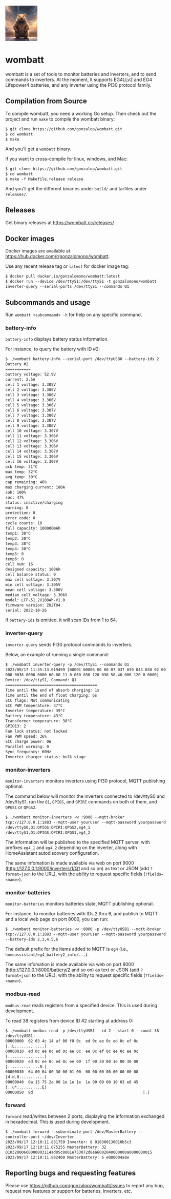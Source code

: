 ![wombatt logo](https://github.com/gonzalop/wombatt/blob/main/extras/wombatt-small.jpg?raw=true)
# wombatt

wombatt is a set of tools to monitor batteries and inverters, and to send commands to inverters.
At the moment, it supports EG4LLv2 and EG4 Lifepower4 batteries, and any inverter using the PI30 protocol family.

## Compilation from Source

To compile wombatt, you need a working Go setup. Then check out the project and run `make` to compile the wombatt binary:

~~~
$ git clone https://github.com/gonzalop/wombatt.git
$ cd wombatt
$ make
~~~

And you'll get a `wombatt` binary.

If you want to cross-compile for linux, windows, and Mac:

~~~
$ git clone https://github.com/gonzalop/wombatt.git
$ cd wombatt
$ make -f Makefile.release release
~~~

And you'll get the different binaries under `build/` and tarfiles under `releases/`.

## Releases
Get binary releases at https://wombatt.cc/releases/

## Docker images
Docker images are available at https://hub.docker.com/r/gonzalomono/wombatt.

Use any recent release tag or `latest` for docker image tag:

~~~
$ docker pull docker.io/gonzalomono/wombatt:latest
$ docker run --device /dev/ttyS1:/dev/ttyS1 -t gonzalomono/wombatt inverter-query --serial-ports /dev/ttyS1 --commands Q1
~~~

## Subcommands and usage
Run `wombatt <subcommand> -h` for help on any specific command.

### battery-info
`battery-info` displays battery status information.

For instance, to query the battery with ID #2:
~~~
$ ./wombatt battery-info --serial-port /dev/ttyUSB0 --battery-ids 2
Battery #2
===========
battery voltage: 52.9V
current: 2.5A
cell 1 voltage: 3.305V
cell 2 voltage: 3.306V
cell 3 voltage: 3.306V
cell 4 voltage: 3.306V
cell 5 voltage: 3.306V
cell 6 voltage: 3.307V
cell 7 voltage: 3.306V
cell 8 voltage: 3.307V
cell 9 voltage: 3.306V
cell 10 voltage: 3.307V
cell 11 voltage: 3.306V
cell 12 voltage: 3.306V
cell 13 voltage: 3.306V
cell 14 voltage: 3.307V
cell 15 voltage: 3.306V
cell 16 voltage: 3.307V
pcb temp: 31°C
max temp: 32°C
avg temp: 30°C
cap remaining: 46%
max charging current: 100A
soh: 100%
soc: 47%
status: inactive/charging
warning: 0
protection: 0
error code: 0
cycle counts: 10
full capacity: 100000mAh
temp1: 30°C
temp2: 30°C
temp3: 30°C
temp4: 30°C
temp5: 0
temp6: 0
cell num: 16
designed capacity: 100Ah
cell balance status: 0
max cell voltage: 3.307V
min cell voltage: 3.305V
mean cell voltage: 3.306V
median cell voltage: 3.306V
model: LFP-51.2V100Ah-V1.0
firmware version: Z02T04
serial: 2022-10-26
~~~

If `battery-ids` is omitted, it will scan IDs from 1 to 64.

### inverter-query
`inverter-query` sends PI30 protocol commands to inverters.

Below, an example of running a single command:
~~~
$ ./wombatt inverter-query -p /dev/ttyS1 --commands Q1
2023/09/17 11:35:13.619499 [00001 00006 00 00 07 037 039 043 038 02 00 000 0036 0000 0000 60.00 11 0 060 030 120 030 58.40 000 120 0 0000]
Device: /dev/ttyS1, Command: Q1
========================================
Time until the end of absorb charging: 1s
Time until the end of float charging: 6s
SCC flags: Not communicating
SCC PWM temperature: 37°C
Inverter temperature: 39°C
Battery temperature: 43°C
Transformer temperature: 38°C
GPIO13: 2
Fan lock status: not locked
Fan PWM speed: 36%
SCC charge power: 0W
Parallel warning: 0
Sync frequency: 60Hz
Inverter charger status: bulk stage
~~~

### monitor-inverters
`monitor-inverters` monitors inverters using PI30 protocol, MQTT publishing optional.

The command below will monitor the inverters connected to /dev/ttyS0 and
/dev/ttyS1, run the `Q1`, `QPIGS`, and `QPIRI` commands on both of them,
and `QPGS1` or `QPGS2`.

~~~
$ ./wombatt monitor-inverters -w :9000 --mqtt-broker tcp://127.0.0.1:1883 --mqtt-user youruser --mqtt-password yourpassword /dev/ttyS0,Q1:QPIGS:QPIRI:QPGS2,eg4_1 /dev/ttyS1,Q1:QPIGS:QPIRI:QPGS1,eg4_2
~~~

The information will be published to the specified MQTT server, with prefixes `eg4_1`
and `eg4_2` depending on the inverter, along with HomeAssistant autodiscovery configuration.

The same infomation is made available via web on port 9000
(http://127.0.0.1:9000/inverters/1/Q1 and so on) as text or JSON (add
`?format=json` to the URL), with the ability to request specific
fields (`?fields=<name>`).

### monitor-batteries
`monitor-batteries` monitors batteries state, MQTT publishing optional.

For instance, to monitor batteries with IDs 2 thru 6, and publish to MQTT and a local web page on port 8000, you can run:
~~~
$ ./wombatt monitor-batteries -w :8000 -p /dev/ttyUSB1 --mqtt-broker tcp://127.0.0.1:1883 --mqtt-user youruser --mqtt-password yourpassword --battery-ids 2,3,4,5,6
~~~

The default prefix for the items added to MQTT is `eg4` (i.e., `homeassistant/eg4_battery2_info/...`).

The same infomation is made available via web on port 8000
(http://127.0.0.1:8000/battery/2 and so on) as text or JSON (add
`?format=json` to the URL), with the ability to request specific
fields (`?fields=<name>`).

### modbus-read
`modbus-read` reads registers from a specified device. This is used during development.

To read 38 registers from device ID #2 starting at address 0:
~~~
$ ./wombatt modbus-read -p /dev/ttyUSB1 --id 2 --start 0 --count 38
/dev/ttyUSB1:
00000000  02 03 4c 14 af 00 f0 0c  ed 0c ee 0c ed 0c ef 0c  |..L.............|
00000010  ed 0c ee 0c ed 0c ee 0c  ee 0c ef 0c ee 0c ee 0c  |................|
00000020  ed 0c ee 0c ed 0c ee 00  1f 00 20 00 1e 00 30 00  |.......... ...0.|
00000030  64 00 64 00 30 00 01 00  00 00 00 00 00 00 00 00  |d.d.0...........|
00000040  0a 15 75 2a 00 1e 1e 1e  1e 00 00 00 10 03 e8 45  |..u*...........E|
00000050  8d                                                |.|
~~~


### forward
`forward` read/writes between 2 ports, displaying the information exchanged in hexadecimal. This is used during development.

~~~
$ ./wombatt forward --subordinate-port /dev/MasterBattery --controller-port ~/dev/Inverter
2023/09/17 12:10:11.831759 Inverter: 8 010300130010b5c3
2023/09/17 12:10:11.875255 MasterBattery: 32 01032000660000003114ad05c8001e753072d8ea6002040000000a0000000015
2023/09/17 12:10:11.882400 MasterBattery: 5 e000004a8e
~~~

## Reporting bugs and requesting features
Please use https://github.com/gonzalop/wombatt/issues to report any bug, request new features
or support for batteries, inverters, etc.

